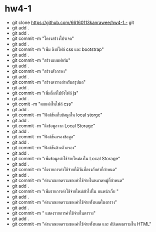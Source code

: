 # hw4-1

- git clone  https://github.com/66160113kanrawee/hw4-1.- git
- git add .
- git add .
- git commit -m "โครงสร้างโปรเจค"
- git add .
- git commit -m "เพิ่ม ลิงก์ไฟล์ css และ bootstrap"
- git add .
- git commit -m "สร้างแบบฟอร์ม" 
- git add .
- git commit -m "สร้างตัวกรอง"
- git add .
- git commit -m "สร้างตารางสำหรับสรุปผล"
- git add .
- git commit -m "เพิ่มลิ้งก์ไปยังไฟล์ js"
- git add .
- git comit -m "ตกแต่งในไฟล์ css"
- git add .
- git commit -m "ฟังก์ชันเก็บข้อมูลใน  local storge" 
- git add .
- git commit -m "ดึงข้อมูลจาก Local Storage"
- git add .
- git commit -m "ฟังก์ชันกรองข้อมูล"
- git add .
- git commit -m "ฟังก์ชันล้างตัวกรอง"
- git add .
- git commit -m "เพิ่มข้อมูลค่าใช้จ่ายใหม่ลงใน Local Storage"
- git add .
- git commit -m "ดึงรายการค่าใช้จ่ายที่มีวันที่ตรงกับค่าที่กำหนด"
- git add .
- git commit -m "คำนวณยอดรวมของค่าใช้จ่ายในหมวดหมู่ที่กำหนด"
- git add .
- git commit -m "เพิ่มรายการค่าใช้จ่ายใหม่เข้าไปใน <table> บนหน้าเว็บ "
- git add .
- git commit -m "คำนวณยอดรวมของค่าใช้จ่ายทั้งหมดในตาราง"
- git add .
- git commit -m " แสดงรายการค่าใช้จ่ายในตาราง"
- git add .
- git commit -m "คำนวณยอดรวมของค่าใช้จ่ายทั้งหมด และ อัปเดตผลรวมใน HTML"